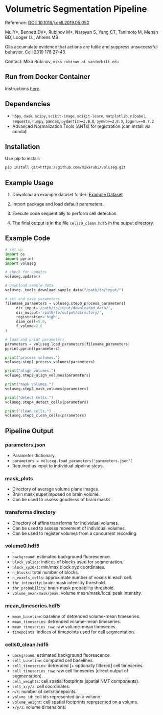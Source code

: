 # Volumetric Segmentation Pipeline

Reference: [DOI: 10.1016/j.cell.2019.05.050](https://doi.org/10.1016/j.cell.2019.05.050)

Mu Y*, Bennett DV*, Rubinov M*, Narayan S, Yang CT, Tanimoto M, Mensh BD, Looger LL, Ahrens MB.

Glia accumulate evidence that actions are futile and suppress unsuccessful behavior. Cell 2019 178:27-43.

Contact: Mika Rubinov, `mika.rubinov at vanderbilt.edu`

## Run from Docker Container

Instructions [here](https://github.com/mikarubi/voluseg/blob/master/README-docker.md).

## Dependencies

- `h5py`, `dask`, `scipy`, `scikit-image`, `scikit-learn`, `matplotlib`, `nibabel`, `requests`, `numpy`, `pandas`, `pydantic>=2.8.0`, `pynwb>=2.8.0`, `loguru==0.7.2`
- Advanced Normalization Tools (ANTs) for registration (can install via conda)

## Installation

Use pip to install:
```sh
pip install git+https://github.com/mikarubi/voluseg.git
```

## Example Usage

1. Download an example dataset folder:
	[Example Dataset](https://www.dropbox.com/sh/psrj9lusohj7epu/AAAbj8Jbb3o__pyKTTDxPvIKa?dl=0)

2. Import package and load default parameters.

3. Execute code sequentially to perform cell detection.

4. The final output is in the file `cells0_clean.hdf5` in the output directory.

## Example Code

```python
# set up
import os
import pprint
import voluseg

# check for updates
voluseg.update()

# Download sample data
voluseg._tools.download_sample_data("/path/to/input/")

# set and save parameters
filename_parameters = voluseg.step0_process_parameters(
	 dir_input='/path/to/input/downloaded_data/',
	 dir_output='/path/to/output/directory/',
	 registration='high',
	 diam_cell=5.0,
	 f_volume=2.0
)

# load and print parameters
parameters = voluseg.load_parameters(filename_parameters)
pprint.pprint(parameters)

print("process volumes.")
voluseg.step1_process_volumes(parameters)

print("align volumes.")
voluseg.step2_align_volumes(parameters)

print("mask volumes.")
voluseg.step3_mask_volumes(parameters)

print("detect cells.")
voluseg.step4_detect_cells(parameters)

print("clean cells.")
voluseg.step5_clean_cells(parameters)
```

## Pipeline Output

### parameters.json

- Parameter dictionary.
- `parameters = voluseg.load_parameters('parameters.json')`
- Required as input to individual pipeline steps.

### mask_plots

- Directory of average volume plane images.
- Brain mask superimposed on brain volume.
- Can be used to assess goodness of brain masks.

### transforms directory

- Directory of affine transforms for individual volumes.
- Can be used to assess movement of individual volumes.
- Can be used to register volumes from a concurrent recording.

### volume0.hdf5

- `background`: estimated background fluorescence.
- `block_valids`: indices of blocks used for segmentation.
- `block_xyz0/1`: min/max block xyz coordinates.
- `n_blocks`: total number of blocks.
- `n_voxels_cells`: approximate number of voxels in each cell.
- `thr_intensity`: brain-mask intensity threshold.
- `thr_probability`: brain-mask probability threshold.
- `volume_mean/mask/peak`: volume mean/mask/local peak intensity.

### mean_timeseries.hdf5

- `mean_baseline`: baseline of detrended volume-mean timeseries.
- `mean_timeseries`: detrended volume-mean timeseries.
- `mean_timeseries_raw`: raw volume-mean timeseries.
- `timepoints`: indices of timepoints used for cell segmentation.

### cells0_clean.hdf5

- `background`: estimated background fluorescence.
- `cell_baseline`: computed cell baselines.
- `cell_timeseries`: detrended [+ optionally filtered] cell timeseries.
- `cell_timeseries_raw`: raw cell timeseries (direct output of segmentation).
- `cell_weights`: cell spatial footprints (spatial NMF components).
- `cell_x/y/z`: cell coordinates.
- `n/t`: number of cells/timepoints.
- `volume_id`: cell ids represented on a volume.
- `volume_weight`: cell spatial footprints represented on a volume.
- `x/y/z`: volume dimensions.
